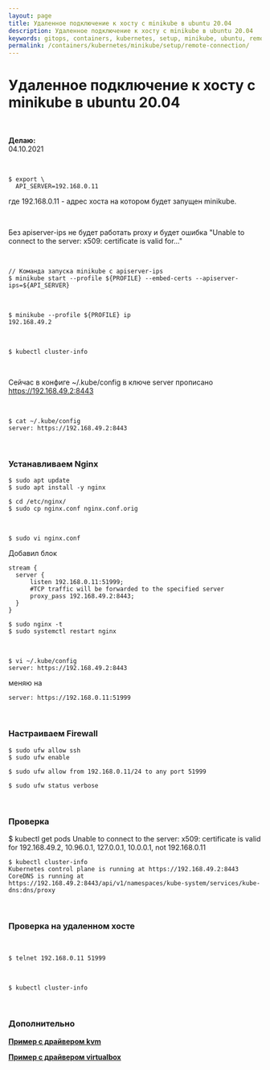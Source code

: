 ```yaml
---
layout: page
title: Удаленное подключение к хосту с minikube в ubuntu 20.04
description: Удаленное подключение к хосту с minikube в ubuntu 20.04
keywords: gitops, containers, kubernetes, setup, minikube, ubuntu, remote
permalink: /containers/kubernetes/minikube/setup/remote-connection/
---
```


# Удаленное подключение к хосту с minikube в ubuntu 20.04

<br/>

**Делаю:**  
04.10.2021

<br/>

```
$ export \
  API_SERVER=192.168.0.11
```

где 192.168.0.11 - адрес хоста на котором будет запущен minikube.

<br/>

Без apiserver-ips не будет работать proxy и будет ошибка "Unable to connect to the server: x509: certificate is valid for..."

<br/>

```
// Команда запуска minikube с apiserver-ips
$ minikube start --profile ${PROFILE} --embed-certs --apiserver-ips=${API_SERVER}
```

<br/>

```
$ minikube --profile ${PROFILE} ip
192.168.49.2
```

<br/>

```
$ kubectl cluster-info
```

<br/>

Сейчас в конфиге ~/.kube/config в ключе server прописано https://192.168.49.2:8443

<br/>

```
$ cat ~/.kube/config
server: https://192.168.49.2:8443
```

<br/>

### Устанавливаем Nginx

```
$ sudo apt update
$ sudo apt install -y nginx

$ cd /etc/nginx/
$ sudo cp nginx.conf nginx.conf.orig
```

<br/>

```
$ sudo vi nginx.conf
```

Добавил блок

```
stream {
  server {
      listen 192.168.0.11:51999;
      #TCP traffic will be forwarded to the specified server
      proxy_pass 192.168.49.2:8443;
  }
}
```

```
$ sudo nginx -t
$ sudo systemctl restart nginx
```

<br/>

```
$ vi ~/.kube/config
server: https://192.168.49.2:8443
```

меняю на

```
server: https://192.168.0.11:51999
```

<br/>

### Настраиваем Firewall

```
$ sudo ufw allow ssh
$ sudo ufw enable

$ sudo ufw allow from 192.168.0.11/24 to any port 51999

$ sudo ufw status verbose
```

<br/>

### Проверка

$ kubectl get pods
Unable to connect to the server: x509: certificate is valid for 192.168.49.2, 10.96.0.1, 127.0.0.1, 10.0.0.1, not 192.168.0.11

```
$ kubectl cluster-info
Kubernetes control plane is running at https://192.168.49.2:8443
CoreDNS is running at https://192.168.49.2:8443/api/v1/namespaces/kube-system/services/kube-dns:dns/proxy
```

<br/>

### Проверка на удаленном хосте

<br/>

```
$ telnet 192.168.0.11 51999
```

<br/>

```
$ kubectl cluster-info
```

<br/>

### Дополнительно

**[Пример с драйвером kvm](https://www.zepworks.com/posts/access-minikube-remotely-kvm/)**

**[Пример с драйвером virtualbox](/ci-cd/gitlab/kubernetes/prepare-gitlab-host-to-work-with-minikube/)**
